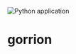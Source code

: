 ![Python application](https://github.com/juanitodread/gorrion/workflows/Python%20application/badge.svg)

# gorrion